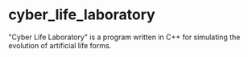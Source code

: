 # cyber_life_laboratory
"Cyber ​​​​Life Laboratory" is a program written in C++ for simulating the evolution of artificial life forms.
